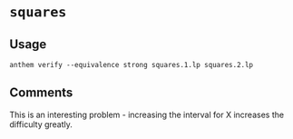 # `squares`

## Usage
```
anthem verify --equivalence strong squares.1.lp squares.2.lp
```

## Comments
This is an interesting problem - increasing the interval for X increases the difficulty greatly.
